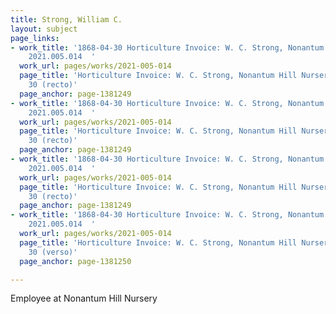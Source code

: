 ```yaml
---
title: Strong, William C.
layout: subject
page_links:
- work_title: '1868-04-30 Horticulture Invoice: W. C. Strong, Nonantum Hill Nursery,
    2021.005.014  '
  work_url: pages/works/2021-005-014
  page_title: 'Horticulture Invoice: W. C. Strong, Nonantum Hill Nursery, 1868 April
    30 (recto)'
  page_anchor: page-1381249
- work_title: '1868-04-30 Horticulture Invoice: W. C. Strong, Nonantum Hill Nursery,
    2021.005.014  '
  work_url: pages/works/2021-005-014
  page_title: 'Horticulture Invoice: W. C. Strong, Nonantum Hill Nursery, 1868 April
    30 (recto)'
  page_anchor: page-1381249
- work_title: '1868-04-30 Horticulture Invoice: W. C. Strong, Nonantum Hill Nursery,
    2021.005.014  '
  work_url: pages/works/2021-005-014
  page_title: 'Horticulture Invoice: W. C. Strong, Nonantum Hill Nursery, 1868 April
    30 (recto)'
  page_anchor: page-1381249
- work_title: '1868-04-30 Horticulture Invoice: W. C. Strong, Nonantum Hill Nursery,
    2021.005.014  '
  work_url: pages/works/2021-005-014
  page_title: 'Horticulture Invoice: W. C. Strong, Nonantum Hill Nursery, 1868 April
    30 (verso)'
  page_anchor: page-1381250

---
```

<p>Employee at Nonantum Hill Nursery</p>